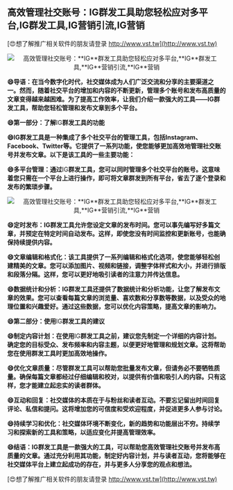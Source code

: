 ## **高效管理社交账号：**IG**群发工具助您轻松应对多平台,**IG**群发工具,**IG**营销引流,**IG**营销**

[😍想了解推广相关软件的朋友请登录 http://www.vst.tw](http://www.vst.tw)

 <center><img src="https://vst.tw/MP4/tuiguang/png/8.png" alt="高效管理社交账号：**IG**群发工具助您轻松应对多平台,**IG**群发工具,**IG**营销引流,**IG**营销"></center>

**😄导语：在当今数字化时代，社交媒体成为人们广泛交流和分享的主要渠道之一。然而，随着社交平台的增加和内容的不断更新，管理多个账号和发布高质量的文章变得越来越困难。为了提高工作效率，让我们介绍一款强大的工具——**IG**群发工具，帮助您轻松管理和发布文章到多个平台。**

**😄第一部分：了解**IG**群发工具的功能**

**😄**IG**群发工具是一种集成了多个社交平台的管理工具，包括Instagram、Facebook、Twitter等。它提供了一系列功能，使您能够更加高效地管理社交账号并发布文章。以下是该工具的一些主要功能：**

**😄多平台管理：通过**IG**群发工具，您可以同时管理多个社交平台的账号。这意味着您只需在一个平台上进行操作，即可将文章群发到所有平台，省去了逐个登录和发布的繁琐步骤。**

 <center><img src="https://vst.tw/MP4/tuiguang/png/5.png" alt="高效管理社交账号：**IG**群发工具助您轻松应对多平台,**IG**群发工具,**IG**营销引流,**IG**营销"></center>

**😄定时发布：**IG**群发工具允许您设定文章的发布时间。您可以事先编写好多篇文章，并预定在特定时间自动发布。这样，即使您没有时间监控和更新账号，也能确保持续提供内容。**

**😄文章编辑和格式化：该工具提供了一系列编辑和格式化选项，使您能够轻松创建精美的文章。您可以添加图片、视频和链接，调整字体样式和大小，并进行排版和段落分隔。这样，您可以更好地吸引读者的注意力并传达信息。**

**😄数据统计和分析：**IG**群发工具还提供了数据统计和分析功能，让您了解发布文章的效果。您可以查看每篇文章的浏览量、喜欢数和分享数等数据，以及受众的地理位置和兴趣爱好。通过这些数据，您可以优化内容策略，提高文章的影响力。**

**😄第二部分：使用**IG**群发工具的建议**

**😄制定内容计划：在使用**IG**群发工具之前，建议您先制定一个详细的内容计划。确定您的目标受众、发布频率和内容主题，以便更好地管理和规划文章。这将帮助您在使用群发工具时更加高效地操作。**

**😄优化文章质量：尽管群发工具可以帮助您批量发布文章，但请务必不要牺牲质量。确保每篇文章都经过仔细编辑和校对，以提供有价值和吸引人的内容。只有这样，您才能建立起忠实的读者群体。**

**😄互动和回复：社交媒体的本质在于与粉丝和读者互动。不要忘记留出时间回复评论、私信和提问。这将增加您的可信度和受欢迎程度，并促进更多人参与讨论。**

**😄持续学习和优化：社交媒体环境不断变化，新的趋势和功能层出不穷。持续学习和探索新的工具和策略，以适应变化并提高管理效率。**

**😄结语：**IG**群发工具是一款强大的工具，可以帮助您高效管理社交账号并发布高质量的文章。通过充分利用其功能，制定好内容计划，并与读者互动，您将能够在社交媒体平台上建立起成功的存在，并与更多人分享您的观点和想法。**

[😍想了解推广相关软件的朋友请登录 http://www.vst.tw](http://www.vst.tw)



